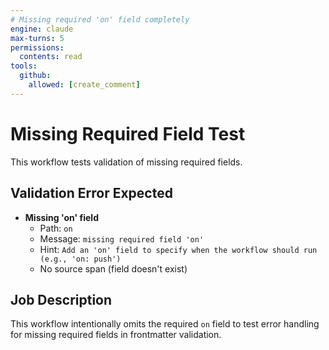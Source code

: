```yaml
---
# Missing required 'on' field completely
engine: claude
max-turns: 5
permissions:
  contents: read
tools:
  github:
    allowed: [create_comment]
---
```


# Missing Required Field Test

This workflow tests validation of missing required fields.

## Validation Error Expected

- **Missing 'on' field**
  - Path: `on`
  - Message: `missing required field 'on'`
  - Hint: `Add an 'on' field to specify when the workflow should run (e.g., 'on: push')`
  - No source span (field doesn't exist)

## Job Description

This workflow intentionally omits the required `on` field to test error handling for missing required fields in frontmatter validation.